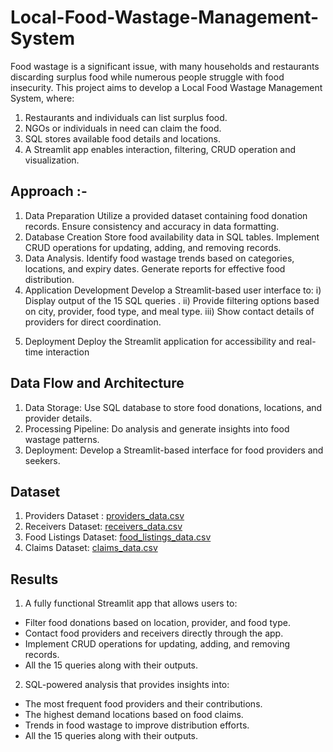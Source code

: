 # Local-Food-Wastage-Management-System
Food wastage is a significant issue, with many households and restaurants discarding surplus food while numerous people struggle with food insecurity. This project aims to develop a Local Food Wastage Management System, where:
1) Restaurants and individuals can list surplus food.
2) NGOs or individuals in need can claim the food.
3) SQL stores available food details and locations.
4) A Streamlit app enables interaction, filtering, CRUD operation and visualization.

## Approach :-
1) Data Preparation
Utilize a provided dataset containing food donation records.
Ensure consistency and accuracy in data formatting.
2) Database Creation
Store food availability data in SQL tables.
Implement CRUD operations for updating, adding, and removing records.
3) Data Analysis.
Identify food wastage trends based on categories, locations, and expiry dates.
Generate reports for effective food distribution.
4) Application Development
Develop a Streamlit-based user interface to:
i) Display output of the  15 SQL queries .
ii) Provide filtering options based on city, provider, food type, and meal type.
iii) Show contact details of providers for direct coordination.
5. Deployment
Deploy the Streamlit application for accessibility and real-time interaction

## Data Flow and Architecture
1) Data Storage:
Use SQL database to store food donations, locations, and provider details.
2) Processing Pipeline:
Do analysis and generate insights into food wastage patterns.
3) Deployment:
Develop a Streamlit-based interface for food providers and seekers.

## Dataset
1) Providers Dataset : [providers_data.csv](providers_data.csv)
3) Receivers Dataset: [receivers_data.csv](receivers_data.csv)
2) Food Listings Dataset: [food_listings_data.csv](food_listings_data.csv)
4) Claims Dataset: [claims_data.csv](claims_data.csv)

## Results
1) A fully functional Streamlit app that allows users to:

- Filter food donations based on location, provider, and food type.
- Contact food providers and receivers directly through the app.
- Implement CRUD operations for updating, adding, and removing records.
- All the 15 queries along with their outputs.
2) SQL-powered analysis that provides insights into:

- The most frequent food providers and their contributions.
- The highest demand locations based on food claims.
- Trends in food wastage to improve distribution efforts.
- All the 15 queries along with their outputs.




